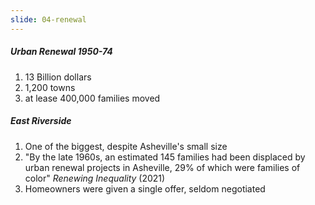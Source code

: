 ```yaml
---
slide: 04-renewal
---
```


##### Urban Renewal 1950-74
1. 13 Billion dollars
2. 1,200 towns
3. at lease 400,000 families moved  

##### East Riverside
1. One of the biggest, despite Asheville's small size
2. "By the late 1960s, an estimated 145 families
had been displaced by urban renewal projects in Asheville,
29% of which were families of color" *Renewing Inequality* (2021)
3. Homeowners were given a single offer, seldom negotiated
